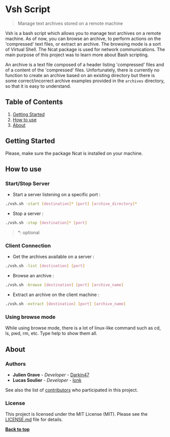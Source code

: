 # Vsh Script
> Manage text archives stored on a remote machine

Vsh is a bash script which allows you to manage text archives on a remote machine. As of now, you can browse an archive, to perform actions on the 'compressed' text files, or extract an archive. The browsing mode is a sort of Virtual Shell. The Ncat package is used for network communications. The main purpose of this project was to learn more about Bash scripting.

An archive is a text file composed of a header listing 'compressed' files and of a content of the 'compressed' files. Unfortunately, there is currently no function to create an archive based on an existing directory but there is some correct/incorrect archive examples provided in the `archives` directory, so that it is easy to understand.

## Table of Contents

1. [Getting Started](#getting-started)
1. [How to use](#how-to-use)
1. [About](#about)

## Getting Started

Please, make sure the package Ncat is installed on your machine.

## How to use

### Start/Stop Server

* Start a server listening on a specific port :
```sh
./vsh.sh -start [destination]* [port] [archive_directory]*
```

* Stop a server :
```sh
./vsh.sh -stop [destination]* [port]
```

> *: optional

### Client Connection

* Get the archives available on a server :
```sh
./vsh.sh -list [destination] [port]
```

* Browse an archive :
```sh
./vsh.sh -browse [destination] [port] [archive_name]
```

* Extract an archive on the client machine :
```sh
./vsh.sh -extract [destination] [port] [archive_name]
```

### Using browse mode

While using browse mode, there is a lot of linux-like command such as cd, ls, pwd, rm, etc.
Type help to show them all.

## About

### Authors

* **Julien Grave** - *Developer* - [Darkin47](https://github.com/darkin47)
* **Lucas Soulier** - *Developer* - [lonk](https://github.com/lonk)

See also the list of [contributors](https://github.com/Darkin47/Vsh-LO14-UTT/contributors) who participated in this project.

### License

This project is licensed under the MIT License (MIT). Please see the [LICENSE.md](https://github.com/Darkin47/LO14/blob/master/project/LICENSE) file for details.

**[Back to top](#table-of-contents)**
